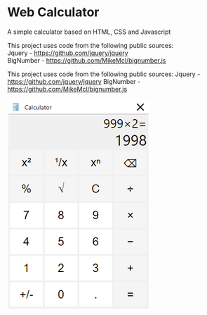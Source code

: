 # Web Calculator
 A simple calculator based on HTML, CSS and Javascript  
 
This project uses code from the following public sources:  
Jquery - https://github.com/jquery/jquery  
BigNumber - https://github.com/MikeMcl/bignumber.js  
 
This project uses code from the following public sources:
Jquery - https://github.com/jquery/jquery
BigNumber - https://github.com/MikeMcl/bignumber.js
 
 <img alt="App preview" src="https://raw.githubusercontent.com/MaDaLiNoSt/Web-Calculator/master/images/Calculator_App_Preview.png">
